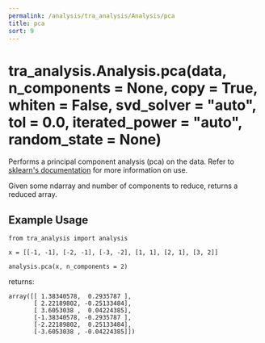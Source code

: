 ```yaml
---
permalink: /analysis/tra_analysis/Analysis/pca
title: pca
sort: 9
---
```


# tra_analysis.Analysis.pca(data, n_components = None, copy = True, whiten = False, svd_solver = "auto", tol = 0.0, iterated_power = "auto", random_state = None)

Performs a principal component analysis (pca) on the data. Refer to [sklearn's documentation](https://scikit-learn.org/stable/modules/generated/sklearn.decomposition.PCA.html) for more information on use.

Given some ndarray and number of components to reduce, returns a reduced array.

## Example Usage
```
from tra_analysis import analysis

x = [[-1, -1], [-2, -1], [-3, -2], [1, 1], [2, 1], [3, 2]]

analysis.pca(x, n_components = 2)
```
returns:
```
array([[ 1.38340578,  0.2935787 ],
       [ 2.22189802, -0.25133484],
       [ 3.6053038 ,  0.04224385],
       [-1.38340578, -0.2935787 ],
       [-2.22189802,  0.25133484],
       [-3.6053038 , -0.04224385]])
```